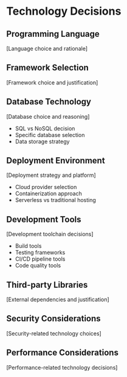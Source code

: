 # Technology Decisions

<!-- Document rationale for framework/tool choices -->

## Programming Language
[Language choice and rationale]

## Framework Selection
[Framework choice and justification]

## Database Technology
[Database choice and reasoning]
- SQL vs NoSQL decision
- Specific database selection
- Data storage strategy

## Deployment Environment
[Deployment strategy and platform]
- Cloud provider selection
- Containerization approach
- Serverless vs traditional hosting

## Development Tools
[Development toolchain decisions]
- Build tools
- Testing frameworks
- CI/CD pipeline tools
- Code quality tools

## Third-party Libraries
[External dependencies and justification]

## Security Considerations
[Security-related technology choices]

## Performance Considerations
[Performance-related technology decisions]